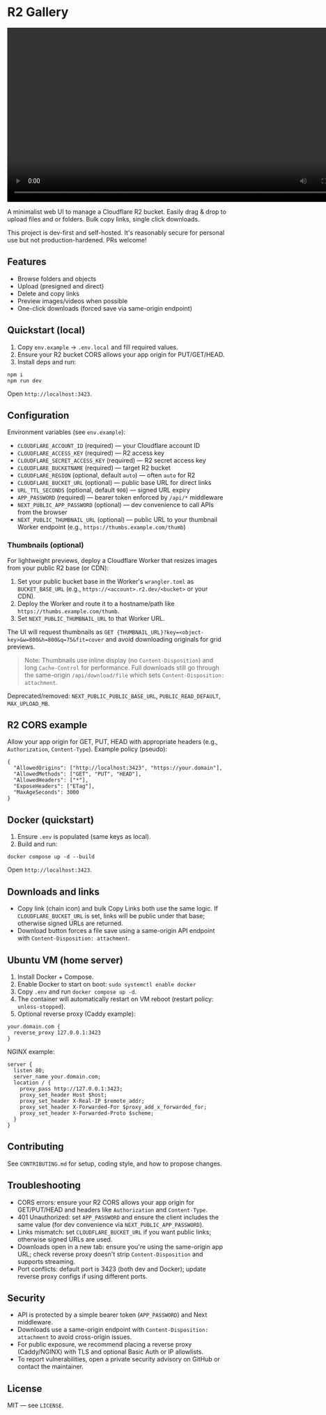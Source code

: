 # R2 Gallery

<video width="800" controls>
  <source src="https://www.seifjackson.com/sjackp_vids/R2-Gallery_demo.mp4" type="video/mp4">

</video>

A minimalist web UI to manage a Cloudflare R2 bucket. 
Easily drag & drop to upload files and or folders.
Bulk copy links, single click downloads.

This project is dev-first and self-hosted. It's reasonably secure for personal use but not production-hardened. PRs welcome!

## Features

- Browse folders and objects
- Upload (presigned and direct)
- Delete and copy links
- Preview images/videos when possible
- One-click downloads (forced save via same-origin endpoint)

## Quickstart (local)

1. Copy `env.example` → `.env.local` and fill required values.
2. Ensure your R2 bucket CORS allows your app origin for PUT/GET/HEAD.
3. Install deps and run:

```
npm i
npm run dev
```

Open `http://localhost:3423`.

## Configuration

Environment variables (see `env.example`):

- `CLOUDFLARE_ACCOUNT_ID` (required) — your Cloudflare account ID
- `CLOUDFLARE_ACCESS_KEY` (required) — R2 access key
- `CLOUDFLARE_SECRET_ACCESS_KEY` (required) — R2 secret access key
- `CLOUDFLARE_BUCKETNAME` (required) — target R2 bucket
- `CLOUDFLARE_REGION` (optional, default `auto`) — often `auto` for R2
- `CLOUDFLARE_BUCKET_URL` (optional) — public base URL for direct links
- `URL_TTL_SECONDS` (optional, default `900`) — signed URL expiry
- `APP_PASSWORD` (required) — bearer token enforced by `/api/*` middleware
- `NEXT_PUBLIC_APP_PASSWORD` (optional) — dev convenience to call APIs from the browser
- `NEXT_PUBLIC_THUMBNAIL_URL` (optional) — public URL to your thumbnail Worker endpoint (e.g., `https://thumbs.example.com/thumb`)

### Thumbnails (optional)

For lightweight previews, deploy a Cloudflare Worker that resizes images from your public R2 base (or CDN):

1. Set your public bucket base in the Worker's `wrangler.toml` as `BUCKET_BASE_URL` (e.g., `https://<account>.r2.dev/<bucket>` or your CDN).
2. Deploy the Worker and route it to a hostname/path like `https://thumbs.example.com/thumb`.
3. Set `NEXT_PUBLIC_THUMBNAIL_URL` to that Worker URL.

The UI will request thumbnails as `GET {THUMBNAIL_URL}?key=<object-key>&w=800&h=800&q=75&fit=cover` and avoid downloading originals for grid previews.

> Note: Thumbnails use inline display (no `Content-Disposition`) and long `Cache-Control` for performance. Full downloads still go through the same-origin `/api/download/file` which sets `Content-Disposition: attachment`.

Deprecated/removed: `NEXT_PUBLIC_PUBLIC_BASE_URL`, `PUBLIC_READ_DEFAULT`, `MAX_UPLOAD_MB`.

## R2 CORS example

Allow your app origin for GET, PUT, HEAD with appropriate headers (e.g., `Authorization`, `Content-Type`). Example policy (pseudo):

```
{
  "AllowedOrigins": ["http://localhost:3423", "https://your.domain"],
  "AllowedMethods": ["GET", "PUT", "HEAD"],
  "AllowedHeaders": ["*"],
  "ExposeHeaders": ["ETag"],
  "MaxAgeSeconds": 3000
}
```

## Docker (quickstart)

1. Ensure `.env` is populated (same keys as local).
2. Build and run:

```
docker compose up -d --build
```

Open `http://localhost:3423`.

## Downloads and links

- Copy link (chain icon) and bulk Copy Links both use the same logic. If `CLOUDFLARE_BUCKET_URL` is set, links will be public under that base; otherwise signed URLs are returned.
- Download button forces a file save using a same-origin API endpoint with `Content-Disposition: attachment`.

## Ubuntu VM (home server)

1. Install Docker + Compose.
2. Enable Docker to start on boot: `sudo systemctl enable docker`
3. Copy `.env` and run `docker compose up -d`.
4. The container will automatically restart on VM reboot (restart policy: `unless-stopped`).
5. Optional reverse proxy (Caddy example):

```
your.domain.com {
  reverse_proxy 127.0.0.1:3423
}
```

NGINX example:

```
server {
  listen 80;
  server_name your.domain.com;
  location / {
    proxy_pass http://127.0.0.1:3423;
    proxy_set_header Host $host;
    proxy_set_header X-Real-IP $remote_addr;
    proxy_set_header X-Forwarded-For $proxy_add_x_forwarded_for;
    proxy_set_header X-Forwarded-Proto $scheme;
  }
}
```

## Contributing

See `CONTRIBUTING.md` for setup, coding style, and how to propose changes.

## Troubleshooting

- CORS errors: ensure your R2 CORS allows your app origin for GET/PUT/HEAD and headers like `Authorization` and `Content-Type`.
- 401 Unauthorized: set `APP_PASSWORD` and ensure the client includes the same value (for dev convenience via `NEXT_PUBLIC_APP_PASSWORD`).
- Links mismatch: set `CLOUDFLARE_BUCKET_URL` if you want public links; otherwise signed URLs are used.
- Downloads open in a new tab: ensure you're using the same-origin app URL; check reverse proxy doesn't strip `Content-Disposition` and supports streaming.
- Port conflicts: default port is 3423 (both dev and Docker); update reverse proxy configs if using different ports.

## Security

- API is protected by a simple bearer token (`APP_PASSWORD`) and Next middleware.
- Downloads use a same-origin endpoint with `Content-Disposition: attachment` to avoid cross-origin issues.
- For public exposure, we recommend placing a reverse proxy (Caddy/NGINX) with TLS and optional Basic Auth or IP allowlists.
- To report vulnerabilities, open a private security advisory on GitHub or contact the maintainer.

## License

MIT — see `LICENSE`.

